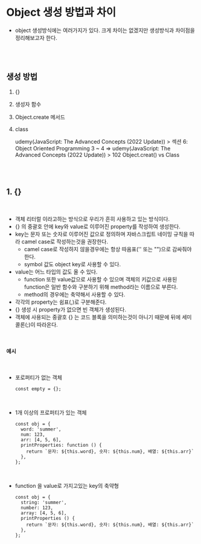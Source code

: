 # Object 생성 방법과 차이

- object 생성방식에는 여러가지가 있다. 크게 차이는 없겠지만 생성방식과 차이점을 정리해보고자 한다.

<br>
<br>

## 생성 방법

1. {}
2. 생성자 함수
3. Object.create 메서드
4. class

   udemy(JavaScript: The Advanced Concepts (2022 Update)) > 섹션 6: Object Oriented Programming
   3 ~ 4 => udemy(JavaScript: The Advanced Concepts (2022 Update)) > 102 Object.creat() vs Class

<br>
<br>

## 1. {}

<br>

- 객체 리터럴 이라고하는 방식으로 우리가 흔히 사용하고 있는 방식이다.
- {} 의 중괄호 안에 key와 value로 이루어진 property를 작성하여 생성한다.
- key는 문자 또는 숫자로 이루어진 값으로 정의하며 자바스크립트 네이밍 규칙을 따라 camel case로 작성하는것을 권장한다.
  - camel case로 작성하지 않을경우에는 항상 따옴표('' 또는 "")으로 감싸줘야 한다.
  - symbol 값도 object key로 사용할 수 있다.
- value는 어느 타입의 값도 올 수 있다.
  - function 또한 value값으로 사용할 수 있으며 객체의 키값으로 사용된 function은 일반 함수와 구분하기 위해 method라는 이름으로 부른다.
  - method의 경우에는 축약해서 사용할 수 있다.
- 각각의 property는 쉼표(,)로 구분해준다.
- {} 생성 시 property가 없으면 빈 객체가 생성된다.
- 객체에 사용되는 중괄호 {} 는 코드 블록을 의미하는것이 아니기 때문에 뒤에 세미콜론(;)이 따라온다.

<br>

#### 예시

<br>

- 포로퍼티가 없는 객체

  ```
  const empty = {};
  ```

<br>

- 1개 이상의 프로퍼티가 있는 객체

  ```
  const obj = {
    word: 'summer',
    num: 123,
    arr: [4, 5, 6],
    printProperties: function () {
      return `문자: ${this.word}, 숫자: ${this.num}, 배열: ${this.arr}`
    },
  };
  ```

<br>

- function 을 value로 가지고있는 key의 축약형

  ```
  const obj = {
    string: 'summer',
    number: 123,
    array: [4, 5, 6],
    printProperties () {
      return `문자: ${this.word}, 숫자: ${this.num}, 배열: ${this.arr}`
    },
  };
  ```
